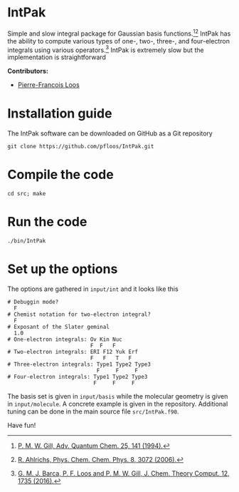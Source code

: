 # IntPak

Simple and slow integral package for Gaussian basis functions.[^1][^2]
IntPak has the ability to compute various types of one-, two-, three-, and four-electron integrals using various operators.[^3]
IntPak is extremely slow but the implementation is straightforward

**Contributors:**
- [Pierre-Francois Loos](https://pfloos.github.io/WEB_LOOS)

# Installation guide
The IntPak software can be downloaded on GitHub as a Git repository
```
git clone https://github.com/pfloos/IntPak.git
```

# Compile the code

```
cd src; make
```

# Run the code

```
./bin/IntPak
```
# Set up the options

The options are gathered in `input/int` and it looks like this

```
# Debuggin mode?
  F
# Chemist notation for two-electron integral?
  F
# Exposant of the Slater geminal
  1.0
# One-electron integrals: Ov Kin Nuc
                          F  F   F
# Two-electron integrals: ERI F12 Yuk Erf
                          F   F   T   F
# Three-electron integrals: Type1 Type2 Type3
                            F     F     F
# Four-electron integrals: Type1 Type2 Type3
                           F     F     F
```
The basis set is given in `input/basis` while the molecular geometry is given in `input/molecule`.
A concrete example is given in the repository.
Additional tuning can be done in the main source file `src/IntPak.f90`.


Have fun!

[^1]: [P. M. W. Gill, Adv. Quantum Chem. 25, 141 (1994).](https://doi.org/10.1016/S0065-3276(08)60019-2)
[^2]: [R. Ahlrichs, Phys. Chem. Chem. Phys. 8, 3072 (2006).](https://doi.org/10.1039/B605188J)
[^3]: [G. M. J. Barca, P. F. Loos and P. M. W. Gill, J. Chem. Theory Comput. 12, 1735 (2016).](https://pubs.acs.org/doi/10.1021/acs.jctc.6b00130)
[^4]: [G. M. J. Barca and P. F. Loos, Adv. Quantum Chem. 76, 147 (2018).](http://dx.doi.org/10.1016/bs.aiq.2017.03.004)
[^5]: [G. M. J. Barca and P. F. Loos, J. Chem. Phys. 147, 024103 (2017).](https://doi.org/10.1063/1.4991733)
